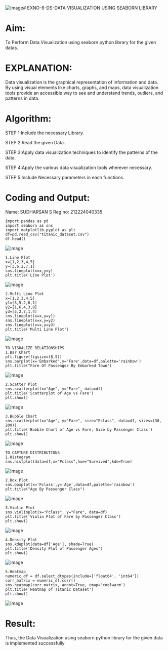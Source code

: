 ![image](https://github.com/user-attachments/assets/3dc223c1-46de-4099-9c6d-213bbb90c2e4)# EXNO-6-DS-DATA VISUALIZATION USING SEABORN LIBRARY

# Aim:
  To Perform Data Visualization using seaborn python library for the given datas.

# EXPLANATION:
Data visualization is the graphical representation of information and data. By using visual elements like charts, graphs, and maps, data visualization tools provide an accessible way to see and understand trends, outliers, and patterns in data.

# Algorithm:
STEP 1:Include the necessary Library.

STEP 2:Read the given Data.

STEP 3:Apply data visualization techniques to identify the patterns of the data.

STEP 4:Apply the various data visualization tools wherever necessary.

STEP 5:Include Necessary parameters in each functions.

# Coding and Output:

Name: SUDHARSAN S
Reg.no: 212224040335
```
import pandas as pd
import seaborn as sns
import matplotlib.pyplot as plt
df=pd.read_csv("titanic_dataset.csv")
df.head()
```
![image](https://github.com/user-attachments/assets/50a1f35c-06e6-467e-b801-90f0ba43b273)

```
1.Line Plot
x=[1,2,3,4,5]
y=[3,6,2,7,1]
sns.lineplot(x=x,y=y)
plt.title('Line Plot')
```
![image](https://github.com/user-attachments/assets/b28a7d85-f070-4692-9d83-bcdb60c15ac0)

```
2.Multi Line Plot
x=[1,2,3,4,5]
y1=[3,5,2,6,1]
y2=[1,6,4,3,8]
y3=[5,2,7,1,4]
sns.lineplot(x=x,y=y1)
sns.lineplot(x=x,y=y2)
sns.lineplot(x=x,y=y3)
plt.title('Multi Line Plot')
```
![image](https://github.com/user-attachments/assets/e184cba9-1b31-4b01-a928-21c4386d1b8e)

```
TO VISUALIZE RELATIONSHIPS
1.Bar Chart
plt.figure(figsize=(8,5))
sns.barplot(x='Embarked',y='Fare',data=df,palette='rainbow')
plt.title("Fare Of Passenger By Embarked Town")
```
![image](https://github.com/user-attachments/assets/1115d7c0-b13e-4ecf-8f38-426bd2c930f9)

```
2.Scatter Plot
sns.scatterplot(x="Age", y="Fare", data=df)
plt.title('Scatterplot of Age vs Fare')
plt.show()
```
![image](https://github.com/user-attachments/assets/f6368e29-7ae3-4925-94dd-a860ff771978)
```
3.Bubble Chart
sns.scatterplot(x="Age", y="Fare", size="Pclass", data=df, sizes=(30, 200))
plt.title('Bubble Chart of Age vs Fare, Size by Passenger Class')
plt.show()
```
![image](https://github.com/user-attachments/assets/9ef3ca49-e63e-4a06-8045-59c505c444af)

```
TO CAPTURE DISTRIBUTIONS
1.Histogram
sns.histplot(data=df,x="Pclass",hue="Survived",kde=True)
```
![image](https://github.com/user-attachments/assets/e181b38b-6b77-4ee0-9b67-ee8054126407)
```
2.Box Plot
sns.boxplot(x='Pclass',y='Age',data=df,palette='rainbow')
plt.title("Age By Passenger Class")
```
![image](https://github.com/user-attachments/assets/bcc52302-7570-4b24-8a6e-67731dc3899f)

```
3.Violin Plot
sns.violinplot(x="Pclass", y="Fare", data=df)
plt.title('Violin Plot of Fare by Passenger Class')
plt.show()
```
![image](https://github.com/user-attachments/assets/adbc173d-1085-48c5-8087-c5a9b049be9c)

```
4.Density Plot
sns.kdeplot(data=df['Age'], shade=True)
plt.title('Density Plot of Passenger Ages')
plt.show()
```
![image](https://github.com/user-attachments/assets/a3854c01-3dd3-4180-8755-2bf13be44d45)

```
5.Heatmap
numeric_df = df.select_dtypes(include=['float64', 'int64'])
corr_matrix = numeric_df.corr()
sns.heatmap(corr_matrix, annot=True, cmap='coolwarm')
plt.title('Heatmap of Titanic Dataset')
plt.show()
```
![image](https://github.com/user-attachments/assets/e7633d5e-1693-4d22-9da7-90862185d050)



# Result:

Thus, the Data Visualization using seaborn python library for the given data is implemented successfully


